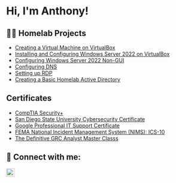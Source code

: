 <h1>Hi, I'm Anthony! <br/>

<h2>👨‍💻 Homelab Projects</h2>

- [Creating a Virtual Machine on VirtualBox](https://github.com/anthonysknapp/Creating-a-Virtual-Machine)
- [Installing and Configuring Windows Server 2022 on VirtualBox](https://github.com/anthonysknapp/Installing-and-Configuring-Windows-Server-2022-Desktop-Edition)
- [Configuring Windows Server 2022 Non-GUI](https://github.com/anthonysknapp/Configuring-Non-GUI-Windows-Server-2022)
- [Configuring DNS](https://github.com/anthonysknapp/Configuring-DNS-)
- [Setting up RDP](https://github.com/anthonysknapp/RDP)
- [Creating a Basic Homelab Active Directory](https://github.com/anthonysknapp/-Setup-of-basic-Homelab-Active-Directory)

<h2> Certificates </h2>

- [CompTIA Security+](https://i.imgur.com/b6TfWRk.png)
- [San Diego State University Cybersecurity Certificate](https://i.imgur.com/6hZWuAK.png)
- [Google Professional IT Support Certificate](https://i.imgur.com/5Lz0hrq.png)
- [FEMA National Incident Management System (NIMS): ICS-10](https://imgur.com/a/VxhBGbj)
- [The Definitive GRC Analyst Master Classs](https://imgur.com/a/KcGX6KQ)
  
<h2> 🤳 Connect with me:</h2>


[<img align="left" alt="JoshMadakor | LinkedIn" width="22px" src="https://cdn.jsdelivr.net/npm/simple-icons@v3/icons/linkedin.svg" />][linkedin]



[linkedin]: www.linkedin.com/in/anthonyknapp86
[website]: https://https://aznmanithomelab.net

<!---
anthonysknapp/anthonysknapp is a ✨ special ✨ repository because its `README.md` (this file) appears on your GitHub profile.
You can click the Preview link to take a look at your changes.
--->
